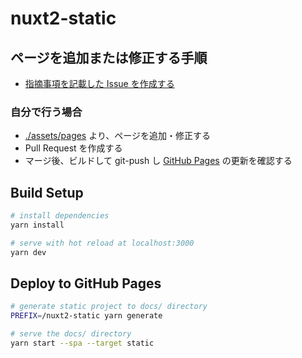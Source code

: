 # nuxt2-static

## ページを追加または修正する手順

- [指摘事項を記載した Issue を作成する](../../issues/new)


### 自分で行う場合

- [./assets/pages](./assets/pages) より、ページを追加・修正する
- Pull Request を作成する
- マージ後、ビルドして git-push し [GitHub Pages](https://oshinko.github.com/nuxt2-static) の更新を確認する


## Build Setup

```bash
# install dependencies
yarn install

# serve with hot reload at localhost:3000
yarn dev
```


## Deploy to GitHub Pages

```sh
# generate static project to docs/ directory
PREFIX=/nuxt2-static yarn generate

# serve the docs/ directory
yarn start --spa --target static
```
